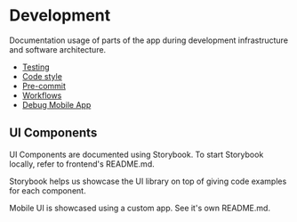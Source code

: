 # Development

Documentation usage of parts of the app during development infrastructure and software architecture.

- [Testing](testing/README.md)
- [Code style](code-style/README.md)
- [Pre-commit](pre-commit.md)
- [Workflows](workflows.md)
- [Debug Mobile App](debug-mobile-app.md)

## UI Components

UI Components are documented using Storybook. To start Storybook locally, refer to frontend's README.md.

Storybook helps us showcase the UI library on top of giving code examples for each component.

Mobile UI is showcased using a custom app. See it's own README.md.

